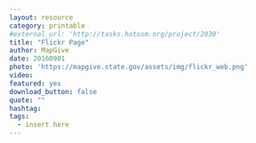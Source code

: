 ```yaml
---
layout: resource
category: printable
#external_url: 'http://tasks.hotosm.org/project/2030'
title: "Flickr Page"
author: MapGive
date: 20160901
photo: 'https://mapgive.state.gov/assets/img/flickr_web.png'
video: 
featured: yes
download_button: false
quote: ""
hashtag:
tags:
  - insert here
---
```

